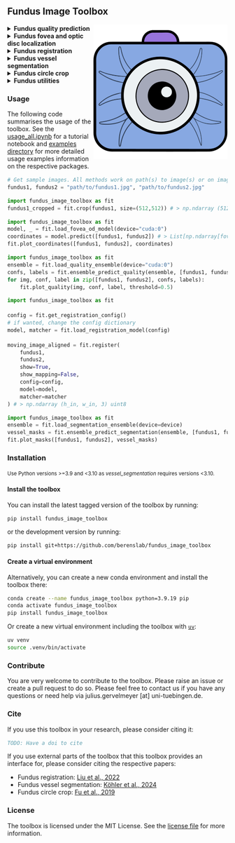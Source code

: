 ## Fundus Image Toolbox

<img src="icon.svg" alt="Logo" align="right">

<!-- <p style="font-size:3em;">Fundus Image Toolbox</p> -->

<details>
<summary><b>Fundus quality prediction</b></summary>
A quality prediction model for fundus images (gradeable vs. ungradeable) based on an ensemble of 10 models (ResNets and EfficientNets) trained on DeepDRiD and DrimDB data. Can be just used for prediction or retrained. 
<br><a href="./1_read_more/Readmore_quality_prediction.md">Read more</a>. <br>

<img src="./fundus_image_toolbox/quality_prediction/ex.png" alt="Example image" width="800"/>
</details>

<details>
<summary><b>Fundus fovea and optic disc localization</b></summary>
A model to predict the center coordinates of the fovea and the optic disc in fundus images based on a multi-task EfficientNet trained on ADAM, REFUGE and IDRID datasets. Can be just used for prediction or retrained. <br><a href="./1_read_more/Readmore_fovea_od_localization.md">Read more</a>. <br>

<img src="./fundus_image_toolbox/fovea_od_localization/ex1.png" alt="Example image" width="800"/>
<br>Example predictions from the external dataset "DeepDRiD".
</details>

<details>
<summary><b>Fundus registration</b></summary>
Align a fundus photograph to another fundus photograph from the same eye using SuperRetina (<a href="https://arxiv.org/abs/2207.07932">Liu et al., 2022</a>). Image registration also goes by the terms image alignment and image matching. <br><a href="./1_read_more/Readmore_registration.md">Read more</a>. <br>

<img src="./fundus_image_toolbox/registration/image2.png" alt="Example image" width="800"/>
</details>

<details>
<summary><b>Fundus vessel segmentation</b></summary>
Segment the blood vessels in a fundus image using an ensemble of FR-U-Nets trained on the FIVES dataset (<a href="https://openreview.net/forum?id=DDHRGHfwji">Köhler et al., 2024</a>). <br><a href="./1_read_more/Readmore_vessel_segmentation.md">Read more</a>. <br>

<img src="./fundus_image_toolbox/vessel_segmentation/exs.png" alt="Example image" width="800"/>


</details>

<details>
<summary><b>Fundus circle crop</b></summary>
Fastly crop fundus images to a circle and center it (<a href="http://dx.doi.org/10.1007/978-3-030-32239-7_6">Fu et al., 2019</a>).
<br><a href="./1_read_more/Readmore_circle_crop.md">Read more</a>. <br>

<img src="./fundus_image_toolbox/circle_crop/ex.png" alt="Example image" width="500"/>
</details>

<details>
<summary><b>Fundus utilities</b></summary>
A collection of additional utilities that can come in handy when working with fundus images.<br><a href="./1_read_more/Readmore_utilities.md">Read more</a>. <br>

- ImageTorchUtils: Image manipulation based on Pytorch tensors.
- Balancing: A script to balance a torch dataset by both oversampling the minority class and undersampling the majority class from [imbalanced-dataset-sampler](https://github.com/ufoym/imbalanced-dataset-sampler/).
- Fundus transforms: A collection of torchvision data augmentation transforms to apply to fundus images adapted from [pytorch-classification](https://github.com/YijinHuang/pytorch-classification/blob/master/data/transforms.py).
- Get pixel mean std: A script to calculate the mean and standard deviation of the pixel values of a dataset by channel.
- Get efficientnet resnet: Getter for torchvision models with efficientnet and resnet architectures initialized with ImageNet weights.
- Lr scheduler: Get a pytorch learning rate scheduler (plus a warmup scheduler) for a given optimizer: OneCycleLR, CosineAnnealingLR, CosineAnnealingWarmRestarts.
- Multilevel 3-way split: Split a pandas dataframe into train, validation and test splits with the options to split by group (i.e. keep groups together) and stratify by label. Wrapper for [multi_level_split](https://github.com/lmkoch/multi-level-split/).
- Seed everything: Set seed for reproducibility in python, numpy and torch.
</details>

<!-- <br>
<p style="font-size:1.5em;"><b>Usage</b></p> -->
### Usage

The following code summarises the usage of the toolbox. See the [usage_all.ipynb](./0_example_usage/usage_all.ipynb) for a tutorial notebook and [examples directory](./0_example_usage/) for more detailed usage examples information on the respective packages.
```python
# Get sample images. All methods work on path(s) to image(s) or on image(s) as numpy arrays, tensors or PIL images.
fundus1, fundus2 = "path/to/fundus1.jpg", "path/to/fundus2.jpg"
```

```python
import fundus_image_toolbox as fit
fundus1_cropped = fit.crop(fundus1, size=(512,512)) # > np.ndarray (512, 512, 3) uint8
```

```python
import fundus_image_toolbox as fit
model, _ = fit.load_fovea_od_model(device="cuda:0")
coordinates = model.predict([fundus1, fundus2]) # > List[np.ndarray[fovea_x,fovea_y,od_x,od_y], ...]
fit.plot_coordinates([fundus1, fundus2], coordinates)
```

```python
import fundus_image_toolbox as fit
ensemble = fit.load_quality_ensemble(device="cuda:0")
confs, labels = fit.ensemble_predict_quality(ensemble, [fundus1, fundus2], threshold=0.5) # > np.ndarray[conf1, conf2], np.ndarray[label1, label2]
for img, conf, label in zip([fundus1, fundus2], confs, labels):
    fit.plot_quality(img, conf, label, threshold=0.5)
```

```python
import fundus_image_toolbox as fit

config = fit.get_registration_config()
# if wanted, change the config dictionary
model, matcher = fit.load_registration_model(config)

moving_image_aligned = fit.register(
    fundus1, 
    fundus2, 
    show=True, 
    show_mapping=False, 
    config=config, 
    model=model, 
    matcher=matcher
) # > np.ndarray (h_in, w_in, 3) uint8
```

```python
import fundus_image_toolbox as fit
ensemble = fit.load_segmentation_ensemble(device=device)
vessel_masks = fit.ensemble_predict_segmentation(ensemble, [fundus1, fundus2], threshold=0.5, size=(512, 512)) # > np.ndarray[np.ndarray[h_in, w_in], ...] float64
fit.plot_masks([fundus1, fundus2], vessel_masks)
```

<!-- <br>
<p style="font-size:1.5em;"><b>Installation</b></p> -->
### Installation

<small>Use Python versions >=3.9 and <3.10 as <i>vessel_segmentation</i> requires versions <3.10.</small><br> 

#### Install the toolbox <br>

You can install the latest tagged version of the toolbox by running:

```bash
pip install fundus_image_toolbox
```

or the development version by running:

```bash
pip install git+https://github.com/berenslab/fundus_image_toolbox
```

#### Create a virtual environment <br>
Alternatively, you can create a new conda environment and install the toolbox there:
```bash
conda create --name fundus_image_toolbox python=3.9.19 pip
conda activate fundus_image_toolbox
pip install fundus_image_toolbox
```
Or create a new virtual environment including the toolbox with [`uv`](https://docs.astral.sh/uv/getting-started/installation/):<br>
```bash
uv venv
source .venv/bin/activate
```

### Contribute
You are very welcome to contribute to the toolbox. Please raise an issue or create a pull request to do so. Please feel free to contact us if you have any questions or need help via julius.gervelmeyer [at] uni-tuebingen.de.

<!-- <br>
<p style="font-size:1.5em;"><b>Cite</b></p> -->
### Cite

If you use this toolbox in your research, please consider citing it:
```bibtex
TODO: Have a doi to cite
```

If you use external parts of the toolbox that this toolbox provides an interface for, please consider citing the respective papers:
- Fundus registration: [Liu et al., 2022](https://arxiv.org/abs/2207.07932)
- Fundus vessel segmentation: [Köhler et al., 2024](https://openreview.net/forum?id=DDHRGHfwji)
- Fundus circle crop: [Fu et al., 2019](http://dx.doi.org/10.1007/978-3-030-32239-7_6)
    <!-- - [Müller et al., 2023](https://zenodo.org/records/10630386) -->
    <!-- -  -->

<!-- <br>
<p style="font-size:1.5em;"><b>License</b></p> -->
### License

The toolbox is licensed under the MIT License. See the [license file](./LICENSE) for more information. <!-- As external packages are used, please check the respective licenses. That includes [fundus_vessel_segmentation](fundus_vessel_segmentation).-->


